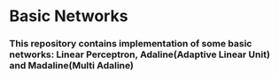 # Basic Networks

### This repository contains implementation of some basic networks: Linear Perceptron, Adaline(Adaptive Linear Unit) and Madaline(Multi Adaline)
